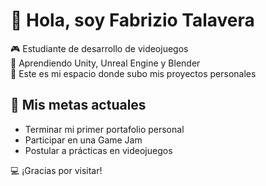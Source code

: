 # 👋 Hola, soy Fabrizio Talavera

🎮 Estudiante de desarrollo de videojuegos  
🧠 Aprendiendo Unity, Unreal Engine y Blender  
📂 Este es mi espacio donde subo mis proyectos personales

## 🚀 Mis metas actuales
- Terminar mi primer portafolio personal
- Participar en una Game Jam
- Postular a prácticas en videojuegos

💻 ¡Gracias por visitar!
